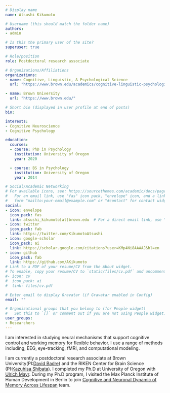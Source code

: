 ```yaml
---
# Display name
name: Atsushi Kikumoto

# Username (this should match the folder name)
authors:
- admin

# Is this the primary user of the site?
superuser: true

# Role/position
role: Postdoctoral research associate

# Organizations/Affiliations
organizations:
- name: Cognitive, Linguistic, & Psychological Science
  url: "https://www.brown.edu/academics/cognitive-linguistic-psychological-sciences/home"

- name: Brown University
  url: "https://www.brown.edu/"

# Short bio (displayed in user profile at end of posts)
bio:

interests:
- Cognitive Neuroscience
- Cognitive Psychology

education:
  courses:
  - course: PhD in Psychology
    institution: University of Oregon
    year: 2020

  - course: BS in Psychology
    institution: University of Oregon
    year: 2014

# Social/Academic Networking
# For available icons, see: https://sourcethemes.com/academic/docs/page-builder/#icons
#   For an email link, use "fas" icon pack, "envelope" icon, and a link in the
#   form "mailto:your-email@example.com" or "#contact" for contact widget.
social:
- icon: envelope
  icon_pack: fas
  link: atsushi_kikumoto[at]brown.edu  # For a direct email link, use "atsushi_kikumoto@brown.edu".
- icon: twitter
  icon_pack: fab
  link: https://twitter.com/KikumotoAtsushi
- icon: google-scholar
  icon_pack: ai
  link: https://scholar.google.com/citations?user=KMp4Ni8AAAAJ&hl=en
- icon: github
  icon_pack: fab
  link: https://github.com/AKikumoto
# Link to a PDF of your resume/CV from the About widget.
# To enable, copy your resume/CV to `static/files/cv.pdf` and uncomment the lines below.
#- icon: cv
#  icon_pack: ai
#  link: files/cv.pdf

# Enter email to display Gravatar (if Gravatar enabled in Config)
email: ""

# Organizational groups that you belong to (for People widget)
#   Set this to `[]` or comment out if you are not using People widget.
user_groups:
- Researchers
---
```


I am interested in studying neural mechanisms that support cognitive control and working memory for flexible behavior. I use a range of methods including, EEG, eye-tracking, fMRI, and computational modeling.

I am currently a postdoctoral research associate at Brown University(PI:[David Badre](https://sites.brown.edu/badrelab/)) and the RIKEN Center for Brain Science (PI:[Kazuhisa Shibata](https://shibatalab.riken.jp/)). I completed my Ph.D at University of Oregon with [Ulrich Mayr](https://blogs.uoregon.edu/cognitivedynamics/home/). During my Ph.D program, I visited the Max Planck Institute of Human Development in Berlin to join [Cognitive and Neuronal Dynamic of Memory Across Lifespan](https://www.mpib-berlin.mpg.de/research/research-centers/lip/projects/concluded/conmem) team.
